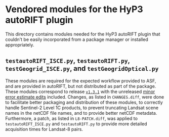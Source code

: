 # Vendored modules for the HyP3 autoRIFT plugin

This directory contains modules needed for the HyP3 autoRIFT plugin that couldn't
be easily incorporated from a package manager or installed appropriately.

## `testautoRIFT_ISCE.py`, `testautoRIFT.py`, `testGeogrid_ISCE.py`, and `testGeogridOptical.py`

These modules are required for the expected workflow provided to ASF, and are
provided in autoRIFT, but not distributed as part of the package. These modules
correspond to release [`v1.3.1`](https://github.com/leiyangleon/autoRIFT/releases/tag/v1.3.1)
with the unreleased [minor error estimate edits](https://github.com/leiyangleon/autoRIFT/pull/34)
included. Changes, as listed in `CHANGES.diff`, were done to facilitate better packaging 
and distribution of these modules, to correctly handle Sentinel-2 Level 1C
products, to prevent truncating Landsat scene names in the netCDF file names, 
and to provide better netCDF metadata. Furthermore, a patch, as listed in `L8-PATCH.diff`, was applied to
`testautoRIFT_ISCE.py` and `testautoRIFT.py` to provide more detailed acquisition times
for Landsat-8 pairs.
